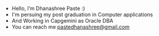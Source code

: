 - Hello, I’m Dhanashree Paste :)
- I'm persuing my post graduation in Computer applications 
- And Working in Capgemini as Oracle DBA
- You can reach me pastedhanashree@gmail.com
